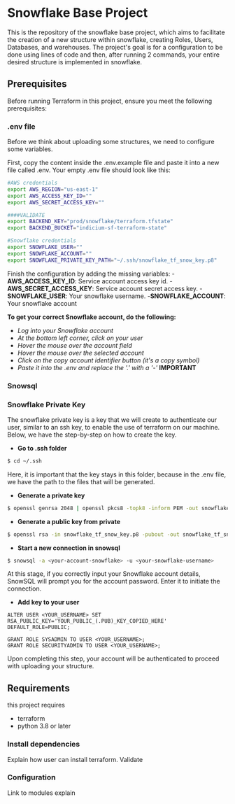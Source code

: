 # Snowflake Base Project
This is the repository of the snowflake base project, which aims to facilitate the creation of a new structure within snowflake, creating Roles, Users, Databases, and warehouses. The project's goal is for a configuration to be done using lines of code and then, after running 2 commands, your entire desired structure is implemented in snowflake.

## Prerequisites

Before running Terraform in this  project, ensure you meet the following prerequisites:

### .env file

Before we think about uploading some structures, we need to configure some variables.

First, copy the content inside the .env.example file and paste it into a new file called .env. Your empty .env file should look like this:

```bash
#AWS credentials
export AWS_REGION="us-east-1"
export AWS_ACCESS_KEY_ID=""
export AWS_SECRET_ACCESS_KEY=""

####VALIDATE
export BACKEND_KEY="prod/snowflake/terraform.tfstate"
export BACKEND_BUCKET="indicium-sf-terraform-state"

#Snowflake credentials
export SNOWFLAKE_USER=""
export SNOWFLAKE_ACCOUNT=""
export SNOWFLAKE_PRIVATE_KEY_PATH="~/.ssh/snowflake_tf_snow_key.p8"
```

Finish the configuration by adding the missing variables:
-**AWS_ACCESS_KEY_ID**: Service account access key id.
-**AWS_SECRET_ACCESS_KEY**: Service account secret access key.
-**SNOWFLAKE_USER**: Your snowflake username.
-**SNOWFLAKE_ACCOUNT**: Your snowflake account

**To get your correct Snowflake account, do the following:**

- *Log into your Snowflake account*
- *At the bottom left corner, click on your user*
- *Hover the mouse over the account field*
- *Hover the mouse over the selected account*
- *Click on the copy account identifier button (it's a copy symbol)*
- *Paste it into the .env and replace the '.' with a '-'* **IMPORTANT**

### Snowsql

### Snowflake Private Key

The snowflake private key is a key that we will create to authenticate our user, similar to an ssh key, to enable the use of terraform on our machine. Below, we have the step-by-step on how to create the key.

- **Go to .ssh folder**
```bash
$ cd ~/.ssh
```
Here, it is important that the key stays in this folder, because in the .env file, we have the path to the files that will be generated.
- **Generate a private key**
```bash
$ openssl genrsa 2048 | openssl pkcs8 -topk8 -inform PEM -out snowflake_tf_snow_key.p8 -nocrypt
```
- **Generate a public key from private**
```bash
$ openssl rsa -in snowflake_tf_snow_key.p8 -pubout -out snowflake_tf_snow_key.pub
```
- **Start a new connection in snowsql**
```bash
$ snowsql -a <your-account-snowflake> -u <your-snowflake-username>
```
At this stage, if you correctly input your Snowflake account details, SnowSQL will prompt you for the account password. Enter it to initiate the connection.
- **Add key to your user**
```snowsql
ALTER USER <YOUR_USERNAME> SET RSA_PUBLIC_KEY='YOUR_PUBLIC_(.PUB)_KEY_COPIED_HERE' DEFAULT_ROLE=PUBLIC;

GRANT ROLE SYSADMIN TO USER <YOUR_USERNAME>;
GRANT ROLE SECURITYADMIN TO USER <YOUR_USERNAME>;
```

Upon completing this step, your account will be authenticated to proceed with uploading your structure.

## Requirements

this project requires

- terraform
- python 3.8 or later

### Install dependencies
Explain how user can install terraform. Validate

### Configuration
Link to modules explain